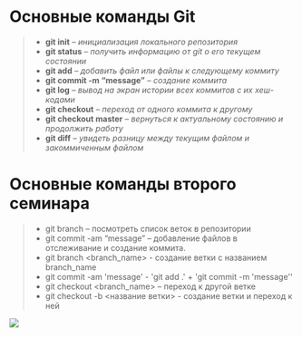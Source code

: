  # Основные команды Git
>* **git init** – *инициализация локального репозитория*
>* **git status** – *получить информацию от git о его текущем состоянии*
>* **git add** – *добавить файл или файлы к следующему коммиту*
>* **git commit -m “message”** – *создание коммита*
>* **git log** – *вывод на экран истории всех коммитов с их хеш-кодами*
>* **git checkout** – *переход от одного коммита к другому*
>* **git checkout master** – *вернуться к актуальному состоянию и продолжить работу*
>* **git diff** – *увидеть разницу между текущим файлом и закоммиченным файлом*

# Основные команды второго семинара

> * git branch – посмотреть список веток в репозитории
> * git commit -am “message” – добавление файлов в отслеживание и создание коммита.
> * git branch <branch_name> - создание ветки с названием branch_name
> * git commit -am 'message' - 'git add .' + 'git commit -m 'message''
> * git checkout <branch_name> – переход к другой ветке
> * git checkout  -b <название ветки> - создание ветки и переход к ней

![](https://gbcdn.mrgcdn.ru/uploads//post/3026/image/medium-2e7d61222a85551d7fd8e38d8d13d70a.png)